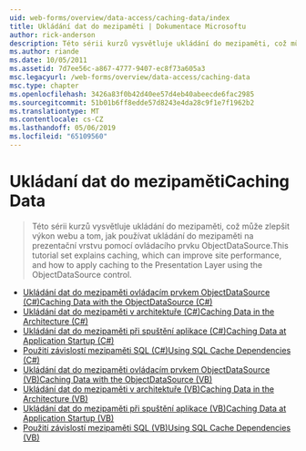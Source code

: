 ```yaml
---
uid: web-forms/overview/data-access/caching-data/index
title: Ukládání dat do mezipaměti | Dokumentace Microsoftu
author: rick-anderson
description: Této sérii kurzů vysvětluje ukládání do mezipaměti, což může zlepšit výkon webu a tom, jak používat ukládání do mezipaměti na prezentační vrstvu pomocí ovládacího prvku ObjectDataSource...
ms.author: riande
ms.date: 10/05/2011
ms.assetid: 7d7ee56c-a867-4777-9407-ec8f73a605a3
msc.legacyurl: /web-forms/overview/data-access/caching-data
msc.type: chapter
ms.openlocfilehash: 3426a83f0b42d40ee57d4eb40abeecde6fac2985
ms.sourcegitcommit: 51b01b6ff8edde57d8243e4da28c9f1e7f1962b2
ms.translationtype: MT
ms.contentlocale: cs-CZ
ms.lasthandoff: 05/06/2019
ms.locfileid: "65109560"
---
```

# <a name="caching-data"></a><span data-ttu-id="4eeb5-103">Ukládaní dat do mezipaměti</span><span class="sxs-lookup"><span data-stu-id="4eeb5-103">Caching Data</span></span>

> <span data-ttu-id="4eeb5-104">Této sérii kurzů vysvětluje ukládání do mezipaměti, což může zlepšit výkon webu a tom, jak používat ukládání do mezipaměti na prezentační vrstvu pomocí ovládacího prvku ObjectDataSource.</span><span class="sxs-lookup"><span data-stu-id="4eeb5-104">This tutorial set explains caching, which can improve site performance, and how to apply caching to the Presentation Layer using the ObjectDataSource control.</span></span>

- [<span data-ttu-id="4eeb5-105">Ukládání dat do mezipaměti ovládacím prvkem ObjectDataSource (C#)</span><span class="sxs-lookup"><span data-stu-id="4eeb5-105">Caching Data with the ObjectDataSource (C#)</span></span>](caching-data-with-the-objectdatasource-cs.md)
- [<span data-ttu-id="4eeb5-106">Ukládání dat do mezipaměti v architektuře (C#)</span><span class="sxs-lookup"><span data-stu-id="4eeb5-106">Caching Data in the Architecture (C#)</span></span>](caching-data-in-the-architecture-cs.md)
- [<span data-ttu-id="4eeb5-107">Ukládání dat do mezipaměti při spuštění aplikace (C#)</span><span class="sxs-lookup"><span data-stu-id="4eeb5-107">Caching Data at Application Startup (C#)</span></span>](caching-data-at-application-startup-cs.md)
- [<span data-ttu-id="4eeb5-108">Použití závislostí mezipaměti SQL (C#)</span><span class="sxs-lookup"><span data-stu-id="4eeb5-108">Using SQL Cache Dependencies (C#)</span></span>](using-sql-cache-dependencies-cs.md)
- [<span data-ttu-id="4eeb5-109">Ukládání dat do mezipaměti ovládacím prvkem ObjectDataSource (VB)</span><span class="sxs-lookup"><span data-stu-id="4eeb5-109">Caching Data with the ObjectDataSource (VB)</span></span>](caching-data-with-the-objectdatasource-vb.md)
- [<span data-ttu-id="4eeb5-110">Ukládání dat do mezipaměti v architektuře (VB)</span><span class="sxs-lookup"><span data-stu-id="4eeb5-110">Caching Data in the Architecture (VB)</span></span>](caching-data-in-the-architecture-vb.md)
- [<span data-ttu-id="4eeb5-111">Ukládání dat do mezipaměti při spuštění aplikace (VB)</span><span class="sxs-lookup"><span data-stu-id="4eeb5-111">Caching Data at Application Startup (VB)</span></span>](caching-data-at-application-startup-vb.md)
- [<span data-ttu-id="4eeb5-112">Použití závislostí mezipaměti SQL (VB)</span><span class="sxs-lookup"><span data-stu-id="4eeb5-112">Using SQL Cache Dependencies (VB)</span></span>](using-sql-cache-dependencies-vb.md)
